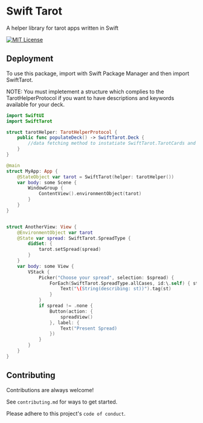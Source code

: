 
# Swift Tarot

A helper library for tarot apps written in Swift



[![MIT License](https://img.shields.io/static/v1?style=for-the-badge&label=license&message=MIT&color=cyan&labelColor=orange)](https://choosealicense.com/licenses/mit/)


## Deployment

To use this package, import with Swift Package Manager and then import SwiftTarot.

NOTE: You must impletement a structure which complies to the TarotHelperProtocol if you want to have descriptions and keywords available for your deck.

```swift
import SwiftUI
import SwiftTarot

struct tarotHelper: TarotHelperProtocol {
    public func populateDeck() -> SwiftTarot.Deck {
        //data fetching method to instatiate SwiftTarot.TarotCards and your Deck
    }
}

@main
struct MyApp: App {
    @StateObject var tarot = SwiftTarot(helper: tarotHelper())
    var body: some Scene {
        WindowGroup {
            ContentView().environmentObject(tarot)
        }
    }
}


struct AnotherView: View {
    @EnvironmentObject var tarot
    @State var spread: SwiftTarot.SpreadType {
        didSet: {
            tarot.setSpread(spread)
        }
    }
    var body: some View {
        VStack {
            Picker("Choose your spread", selection: $spread) {
                ForEach(SwiftTarot.SpreadType.allCases, id:\.self) { st in
                    Text("\(String(describing: st))").tag(st)
                }
            }
            if spread != .none {
                Button(action: {
                    spreadView()
                }, label: {
                    Text("Present Spread)
                })
            }
        }
    }
}
```


## Contributing

Contributions are always welcome!

See `contributing.md` for ways to get started.

Please adhere to this project's `code of conduct`.

